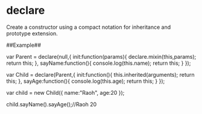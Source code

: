 declare
=======

Create a constructor using a compact notation for inheritance and prototype extension. 

##Example##

var Parent = declare(null,{
    init:function(params){
      declare.mixin(this,params);
      return this;
    },
    sayName:function(){
      console.log(this.name);
      return this;
    }
});

var Child = declare(Parent,{
    init:function(){
      this.inherited(arguments);
      return this;
    },
    sayAge:function(){
      console.log(this.age);
      return this;
    }
});

var child = new Child({
  name:"Raoh",
  age:20
});

child.sayName().sayAge();//Raoh  20


